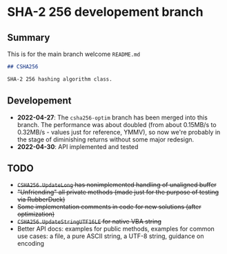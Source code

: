 # SHA-2 256 developement branch

## Summary

This is for the main branch welcome `README.md`

```md
## CSHA256

SHA-2 256 hashing algorithm class.
```

## Developement

- **2022-04-27**: The `csha256-optim` branch has been merged into this branch. The performance was about doubled (from
about 0.15MB/s to 0.32MB/s - values just for reference, YMMV), so now we're probably in the stage of diminishing
returns without some major redesign.
- **2022-04-30**: API implemented and tested

## TODO

- ~~`CSHA256.UpdateLong` has nonimplemented handling of unaligned buffer~~
- ~~"Unfriending" all private methods (made just for the purpose of testing via RubberDuck)~~
- ~~Some implementation comments in code for new solutions (after optimization)~~
- ~~`CSHA256.UpdateStringUTF16LE` for native VBA string~~
- Better API docs: examples for public methods, examples for common use cases: a file, a pure ASCII string, a UTF-8 string, guidance on encoding
